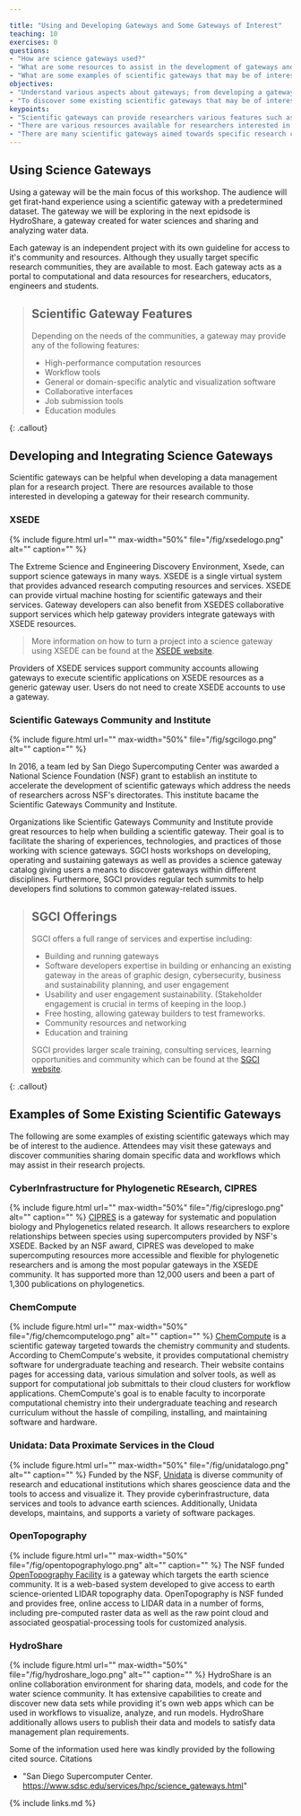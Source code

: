 ```yaml
---

title: "Using and Developing Gateways and Some Gateways of Interest" 
teaching: 10 
exercises: 0 
questions:
- "How are science gateways used?"
- "What are some resources to assist in the development of gateways and data plans for projects?"
- "What are some examples of scientific gateways that may be of interest to researchers?"
objectives:
- "Understand various aspects about gateways; from developing a gateway for a project to how to use a gateway"
- "To discover some existing scientific gateways that may be of interest to the audience."
keypoints:
- "Scientific gateways can provide researchers various features such as computational resources, workflow tools, and collaborative interfaces."
- "There are various resources available for researchers interested in developing scientific gateways that can help educate them on various aspects of gateway development and where to get started." 
- "There are many scientific gateways aimed towards specific research communities already in existence. XSEDE and SGCI provide links to such gateways for researchers interested in accessing these gatways."
---
```


## Using Science Gateways 
Using a gateway will be the main focus of this workshop. The audience will get firat-hand experience using a scientific gateway with a predetermined dataset. The gateway we will be exploring in the next epidsode is HydroShare, a gateway created for water sciences and sharing and analyzing water data. 

Each gateway is an independent project with its own guideline for access to it's community and resources. Although they usually target specific research communities, they are available to most. Each gateway acts as a portal to computational and data resources for researchers, educators, engineers and students. 

> ## Scientific Gateway Features
> Depending on the needs of the communities, a gateway may provide any of the 
> following features:
> - High-performance computation resources
> - Workflow tools
> - General or domain-specific analytic and visualization software
> - Collaborative interfaces
> - Job submission tools
> - Education modules
> 
{: .callout}

## Developing and Integrating Science Gateways
Scientific gateways can be helpful when developing a data management plan for a research project. There are resources available to those interested in developing a gateway for their research community. 

### XSEDE
{% include figure.html url="" max-width="50%"
   file="/fig/xsedelogo.png"
   alt="" caption="" %}

The Extreme Science and Engineering Discovery Environment, Xsede, can support science gateways in many ways. XSEDE is a single virtual system that provides advanced research computing resources and services. XSEDE can provide virtual machine hosting for scientific gateways and their services. Gateway developers can also benefit from XSEDES collaborative support services which help gateway providers integrate gateways with XSEDE resources. 

> More information on how to turn a project into a science gateway using XSEDE
> can be found at the [XSEDE website](https://www.xsede.org/ecosystem/science-gateways).

Providers of XSEDE services support community accounts allowing gateways to execute scientific applications on XSEDE resources as a generic gateway user. Users do not need to create XSEDE accounts to use a gateway. 

### Scientific Gateways Community and Institute
{% include figure.html url="" max-width="50%"
   file="/fig/sgcilogo.png"
   alt="" caption="" %}

In 2016, a team led by San Diego Supercomputing Center was awarded a National Science Foundation (NSF) grant to establish an institute to accelerate the development of scientific gateways which address the needs of researchers across NSF's directorates. This institute bacame the Scientific Gateways Community and Institute.

Organizations like Scientific Gateways Community and Institute provide great resources to help when building a scientific gateway. Their goal is to facilitate the sharing of experiences, technologies, and practices of those working with science gateways. SGCI hosts workshops on developing, operating and sustaining gateways as well as provides a science gateway catalog giving users a means to discover gateways within different disciplines. Furthermore, SGCI provides regular tech summits to help developers find solutions to common gateway-related issues. 

> ## SGCI Offerings
> SGCI offers a full range of services and expertise including:
> - Building and running gateways
> - Software developers expertise in building or enhancing an 
> existing gateway in the areas of graphic design, cybersecurity, business 
> and sustainability planning, and user engagement
> - Usability and user engagement sustainability. (Stakeholder 
> engagement is crucial in terms of keeping in the loop.)
> - Free hosting, allowing gateway builders to test frameworks.
> - Community resources and networking
> - Education and training
> 
> SGCI provides larger scale training, consulting services, learning 
> opportunities and community which can be found at the [SGCI website](https://sciencegateways.org). 
> 
{: .callout}


## Examples of Some Existing Scientific Gateways

The following are some examples of existing scientific gateways which may be of interest to the audience. Attendees may visit these gateways and discover communities sharing domain specific data and workflows which may assist in their research projects. 

### CyberInfrastructure for Phylogenetic REsearch, CIPRES 
{% include figure.html url="" max-width="50%"
   file="/fig/cipreslogo.png"
   alt="" caption="" %}
[CIPRES](https://www.phylo.org/) is a gateway for systematic and population biology and Phylogenetics related research. It allows researchers to explore relationships between species using supercomputers provided by NSF's XSEDE. Backed by an NSF award, CIPRES was developed to make supercomputing resources more accessible and flexible for phylogenetic researchers and is among the most popular gateways in the XSEDE community. It has supported more than 12,000 users and been a part of 1,300 publications on phylogenetics.



### ChemCompute 
{% include figure.html url="" max-width="50%"
   file="/fig/chemcomputelogo.png"
   alt="" caption="" %}
[ChemCompute](https://chemcompute.org/) is a scientific gateway targeted towards the chemistry community and students. According to ChemCompute's website, it provides computational chemistry software for undergraduate teaching and research. Their website contains pages for accessing data, various simulation and solver tools, as well as support for computational job submittals to their cloud clusters for workflow applications. ChemCompute's goal is to enable faculty to incorporate computational chemistry into their undergraduate teaching and research curriculum without the hassle of compiling, installing, and maintaining software and hardware. 


### Unidata: Data Proximate Services in the Cloud 
{% include figure.html url="" max-width="50%"
   file="/fig/unidatalogo.png"
   alt="" caption="" %}
Funded by the NSF, [Unidata](https://www.unidata.ucar.edu) is diverse community of research and educational institutions which shares geoscience data and the tools to access and visualize it. They provide cyberinfrastructure, data services and tools to advance earth sciences. Additionally, Unidata develops, maintains, and supports a variety of software packages. 



### OpenTopography
{% include figure.html url="" max-width="50%"
   file="/fig/opentopographylogo.png"
   alt="" caption="" %}
The NSF funded [OpenTopography Facility](www.opentopography.org) is a gateway which targets the earth science community. It is a web-based system developed to give access to earth science-oriented LIDAR topography data. OpenTopography is NSF funded and provides free, online access to LIDAR data in a number of forms, including pre-computed raster data as well as the raw point cloud and associated geospatial-processing tools for customized analysis. 


### HydroShare
{% include figure.html url="" max-width="50%"
   file="/fig/hydroshare_logo.png"
   alt="" caption="" %}
HydroShare is an online collaboration environment for sharing data, models, and code for the water science community. It has extensive capabilities to create and discover new data sets while providing it's own web apps which can be used in workflows to visualize, analyze, and run models. HydroShare additionally allows users to publish their data and models to satisfy data management plan requirements. 

Some of the information used here was kindly provided by the following cited source.
Citations
- "San Diego Supercomputer Center. https://www.sdsc.edu/services/hpc/science_gateways.html"


{% include links.md %}


